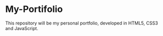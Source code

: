 # My-Portifolio
This repository will be my personal portfolio, developed in HTML5, CSS3 and JavaScript.
